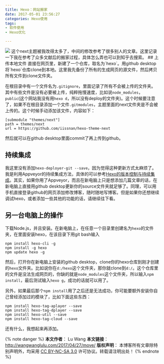 ```yaml
---
title: Hexo：网站搬家
date: 2017-05-01 23:56:27
categories: Hexo使用
tags:
- 软件使用
- Hexo优化

---
```

<img src="/images/wb1.jpg" class="full-image" />
这个next主题被我改得太多了，中间的修改参考了很多别人的文章。这里记录一下我在参考了众多文献后的搬家过程，具体怎么弄也可以到知乎去搜索。
<!-- more -->
## 上传本地文件
直接在网页里，新建了一个仓库，取名为`hexo`。用github desktop将`hexo`仓库clone到本地。这里我先备份了所有的生成网页的源文件，然后拷贝所有文件到clone文件夹。

在根目录中有一个文件名为`.gitignore`，里面记录了所有不会被上传的文件夹。其中有些文件是没有必要被上传，纯粹拖慢速度，比如说`node_modules`，`public`(这个网站我没有用`hexo d`，所以没有deploy的文件夹)。这个时候要注意了，如果不在根目录添加一个文件`.gitmodules`，主题里面的next文件夹是不会被上传的。这个时候手动添加该文件，内容如下：

	[submodule "themes/next"]
	path = themes/next
	url = https://github.com/iissnan/hexo-theme-next

然后就可以在github desktop里面commit了再上传到github。

## 持续集成
我这里没有添加`hexo-deployer-git --save`，因为觉得这种更新方式太麻烦了。我是利用Appveyor的持续集成方法，具体的可以参考[Hexo的版本控制与持续集成](https://formulahendry.github.io/2016/12/04/hexo-ci/)。其实，如果你用了Appveyor，而且在新电脑上只是想添加几篇文章的话，在新电脑上直接用github desktop更新你的source文件夹就足够了。同理，可以用手机直接登录github的网页添加修改博客，随时随地写博客。但是如果你还想继续调试hexo，或者添加一些其他的功能的话，请继续往下看。

## 另一台电脑上的操作
下载Node.js，并且安装。在新电脑上，在任意一个目录里创建名为`hexo`的文件夹，在里面安装hexo，在该目录下用git bash输入

	npm install hexo-cli -g
	npm install -g hexo
	npm update hexo -g

然后，打开你在新电脑上安装的github desktop，clone你的hexo仓库到刚才创建的`hexo`文件夹。比如说你在`d:/hexo`这个文件夹，那你就clone到`d:/`。这个仓库里的文件是没法生成网页的，你缺的就是`node_modules`这个文件夹，所以输入`npm install`，最后测试输入`hexo g`，成功的话就可以用了。

另外，如果最后那个`npm install`用了之后还是无法成功，你可能要额外安装你自己曾经添加过的模块了，比如下面这些东西：

	npm install hexo-tag-aplayer --save
	npm install hexo-tag-dplayer --save
	npm install hexo-util --save
	npm install hexo-tag-cloud --save
还有什么，我想起来再添加。

{% note danger %} 
**本文作者**： Lu Wang
**本文链接**： http://wangwanglulu.com/2017/04/27/move/
**版权声明**： 本博客所有文章除特别声明外，均采用 [CC BY-NC-SA 3.0](https://creativecommons.org/licenses/by-nc-sa/3.0/cn/) 许可协议。转载请注明出处！
{% endnote %}